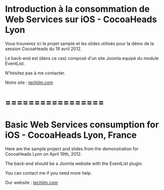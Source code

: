 Introduction à la consommation de Web Services sur iOS - CocoaHeads Lyon
========================================================================

Vous trouverez ici le projet sample et les slides utilisés pour la démo de la session CocoaHeads du 19 avril 2012.

Le back-end est (dans ce cas) composé d'un site Joomla equipé du module EventList.

N'hésitez pas à me contacter.

Notre site : [techilm.com][1]

=================
=================

Basic Web Services consumption for iOS - CocoaHeads Lyon, France
================================================================

Here are the sample project and slides from the demonstration for CocoaHeads Lyon on April 19th, 2012.

The back-end should be a Joomla website with the EventList plugin.

You can contact me if you need more help.

Our website : [techilm.com][1]

[1]: http://techilm.com
